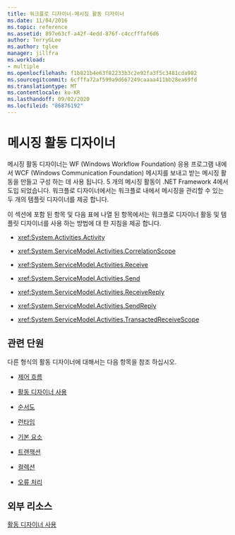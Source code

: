 ```yaml
---
title: 워크플로 디자이너-메시징 활동 디자이너
ms.date: 11/04/2016
ms.topic: reference
ms.assetid: 897e63cf-a42f-4edd-876f-c4ccfffaf6d6
author: TerryGLee
ms.author: tglee
manager: jillfra
ms.workload:
- multiple
ms.openlocfilehash: f1b821b4e63f82233b3c2e92fa3f5c3481cda982
ms.sourcegitcommit: 6cfffa72af599a9d667249caaaa411bb28ea69fd
ms.translationtype: MT
ms.contentlocale: ko-KR
ms.lasthandoff: 09/02/2020
ms.locfileid: "86876192"
---
```

# <a name="messaging-activity-designers"></a>메시징 활동 디자이너

메시징 활동 디자이너는 WF (Windows Workflow Foundation) 응용 프로그램 내에서 WCF (Windows Communication Foundation) 메시지를 보내고 받는 메시징 활동을 만들고 구성 하는 데 사용 됩니다. 5 개의 메시징 활동이 .NET Framework 4에서 도입 되었습니다. 워크플로 디자이너에서는 워크플로 내에서 메시징을 관리할 수 있는 두 개의 템플릿 디자이너를 제공 합니다.

이 섹션에 포함 된 항목 및 다음 표에 나열 된 항목에서는 워크플로 디자이너 활동 및 템플릿 디자이너를 사용 하는 방법에 대 한 지침을 제공 합니다.

- <xref:System.Activities.Activity>

- <xref:System.ServiceModel.Activities.CorrelationScope>

- <xref:System.ServiceModel.Activities.Receive>

- <xref:System.ServiceModel.Activities.Send>

- <xref:System.ServiceModel.Activities.ReceiveReply>

- <xref:System.ServiceModel.Activities.SendReply>

- <xref:System.ServiceModel.Activities.TransactedReceiveScope>

## <a name="related-sections"></a>관련 단원

다른 형식의 활동 디자이너에 대해서는 다음 항목을 참조 하십시오.

- [제어 흐름](../workflow-designer/control-flow-activity-designers.md)

- [활동 디자이너 사용](control-flow-activity-designers.md)

- [순서도](../workflow-designer/flowchart-activity-designers.md)

- [런타임](../workflow-designer/runtime-activity-designers.md)

- [기본 요소](../workflow-designer/primitives-activity-designers.md)

- [트랜잭션](../workflow-designer/transaction-activity-designers.md)

- [컬렉션](../workflow-designer/collection-activity-designers.md)

- [오류 처리](../workflow-designer/error-handling-activity-designers.md)

## <a name="external-resources"></a>외부 리소스

[활동 디자이너 사용](control-flow-activity-designers.md)